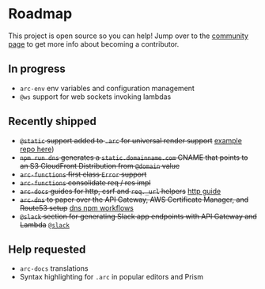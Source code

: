 # Roadmap

This project is open source so you can help! Jump over to the [community page](/intro/community) to get more info about becoming a contributor.

## In progress

- `arc-env` env variables and configuration management
- `@ws` support for web sockets invoking lambdas

## Recently shipped

- <strike>`@static` support added to `.arc` for universal render support</strike> [example repo here](https://github.com/brianleroux/arc-example-serverlessside-render-react))
- <strike>`npm run dns` generates a `static.domainname.com` CNAME that points to an S3 CloudFront Distribution from `@domain` value </strike>
- <strike>`arc-functions` first class `Error` support</strike>
- <strike>`arc-functions` consolidate req / res impl</strike>
- <strike>`arc-docs` guides for http, csrf and `req._url` helpers</strike> [http guide](/reference/http)
- <strike>`arc-dns` to paper over the API Gateway, AWS Certificate Manager, and Route53 setup</strike> [dns npm workflows](/reference/npm-run-scripts#arc-dns) 
- <strike>`@slack` section for generating Slack app endpoints with API Gateway and Lambda</strike> [`@slack`](/reference/slack)

## Help requested

- `arc-docs` translations
- Syntax highlighting for `.arc` in popular editors and Prism
